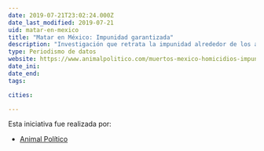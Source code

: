 ```yaml
---
date: 2019-07-21T23:02:24.000Z
date_last_modified: 2019-07-21
uid: matar-en-mexico
title: "Matar en México: Impunidad garantizada"
description: "Investigación que retrata la impunidad alrededor de los asesinatos que se comenten en México"
type: Periodismo de datos
website: https://www.animalpolitico.com/muertos-mexico-homicidios-impunidad/
date_ini: 
date_end: 
tags:

cities: 

---
```


Esta iniciativa fue realizada por:

- [Animal Político](/organizaciones/animal-politico)
